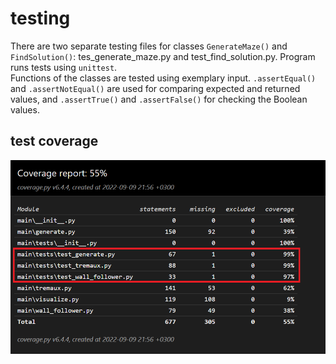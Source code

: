 # testing
There are two separate testing files for classes ```GenerateMaze()``` and ```FindSolution()```: tes_generate_maze.py and test_find_solution.py. Program runs tests using ```unittest```. <br/>Functions of the classes are tested using exemplary input. ```.assertEqual()``` and ```.assertNotEqual()``` are used for comparing expected and returned values, and ```.assertTrue()``` and ```.assertFalse()``` for checking the Boolean values. <br/>
## test coverage
![img](/documentation/test_coverage/coverage_report_marked.png)
